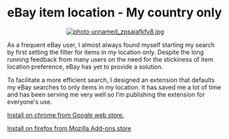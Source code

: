 # eBay item location - My country only

<p align="center"><a href="http://s1239.photobucket.com/user/ttass1/media/unnamed_zpsaiafkfy8.jpg.html" target="_blank"><img src="http://i1239.photobucket.com/albums/ff506/ttass1/unnamed_zpsaiafkfy8.jpg" border="0" alt=" photo unnamed_zpsaiafkfy8.jpg"/></a></p>

As a frequent eBay user, I almost always found myself starting my search by first setting the filter for items in my location only. Despite the long running feedback from many users on the need for the stickiness of item location preference, eBay has yet to provide a solution. 

To facilitate a more efficient search, I designed an extension that defaults my eBay searches to only items in my location. It has saved me a lot of time and has been serving me very well so I'm publishing the extension for everyone's use.


<a href="https://chrome.google.com/webstore/detail/ebay-item-location-my-cou/efhmejgmpncbkkofodbkcgmmflmjbmbo">Install on chrome from Google web store.</a>

<a href="https://addons.mozilla.org/en-GB/firefox/addon/ebay-search-my-country-only/?src=search">Install on firefox from Mozilla Add-ons store</a>

